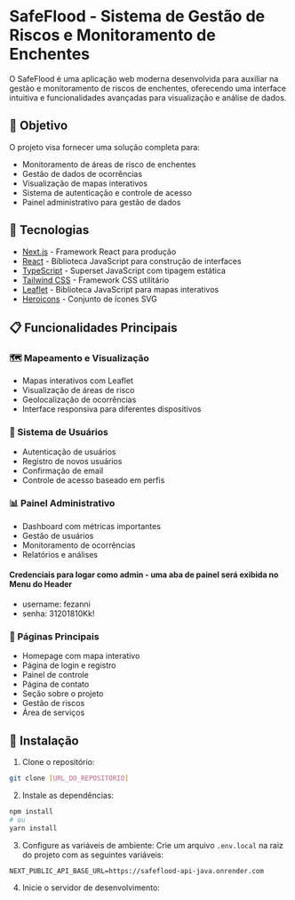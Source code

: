 # SafeFlood - Sistema de Gestão de Riscos e Monitoramento de Enchentes

O SafeFlood é uma aplicação web moderna desenvolvida para auxiliar na gestão e monitoramento de riscos de enchentes, oferecendo uma interface intuitiva e funcionalidades avançadas para visualização e análise de dados.

## 🎯 Objetivo

O projeto visa fornecer uma solução completa para:
- Monitoramento de áreas de risco de enchentes
- Gestão de dados de ocorrências
- Visualização de mapas interativos
- Sistema de autenticação e controle de acesso
- Painel administrativo para gestão de dados

## 🚀 Tecnologias

- [Next.js](https://nextjs.org/) - Framework React para produção
- [React](https://reactjs.org/) - Biblioteca JavaScript para construção de interfaces
- [TypeScript](https://www.typescriptlang.org/) - Superset JavaScript com tipagem estática
- [Tailwind CSS](https://tailwindcss.com/) - Framework CSS utilitário
- [Leaflet](https://leafletjs.com/) - Biblioteca JavaScript para mapas interativos
- [Heroicons](https://heroicons.com/) - Conjunto de ícones SVG

## 📋 Funcionalidades Principais

### 🗺️ Mapeamento e Visualização
- Mapas interativos com Leaflet
- Visualização de áreas de risco
- Geolocalização de ocorrências
- Interface responsiva para diferentes dispositivos

### 👥 Sistema de Usuários
- Autenticação de usuários
- Registro de novos usuários
- Confirmação de email
- Controle de acesso baseado em perfis

### 📊 Painel Administrativo
- Dashboard com métricas importantes
- Gestão de usuários
- Monitoramento de ocorrências
- Relatórios e análises

#### Credenciais para logar como admin - uma aba de painel será exibida no Menu do Header
- username: fezanni
- senha: 31201810Kk!

### 📱 Páginas Principais
- Homepage com mapa interativo
- Página de login e registro
- Painel de controle
- Página de contato
- Seção sobre o projeto
- Gestão de riscos
- Área de serviços

## 🔧 Instalação

1. Clone o repositório:
```bash
git clone [URL_DO_REPOSITÓRIO]
```

2. Instale as dependências:
```bash
npm install
# ou
yarn install
```

3. Configure as variáveis de ambiente:
Crie um arquivo `.env.local` na raiz do projeto com as seguintes variáveis:
```env
NEXT_PUBLIC_API_BASE_URL=https://safeflood-api-java.onrender.com
```

4. Inicie o servidor de desenvolvimento:
```